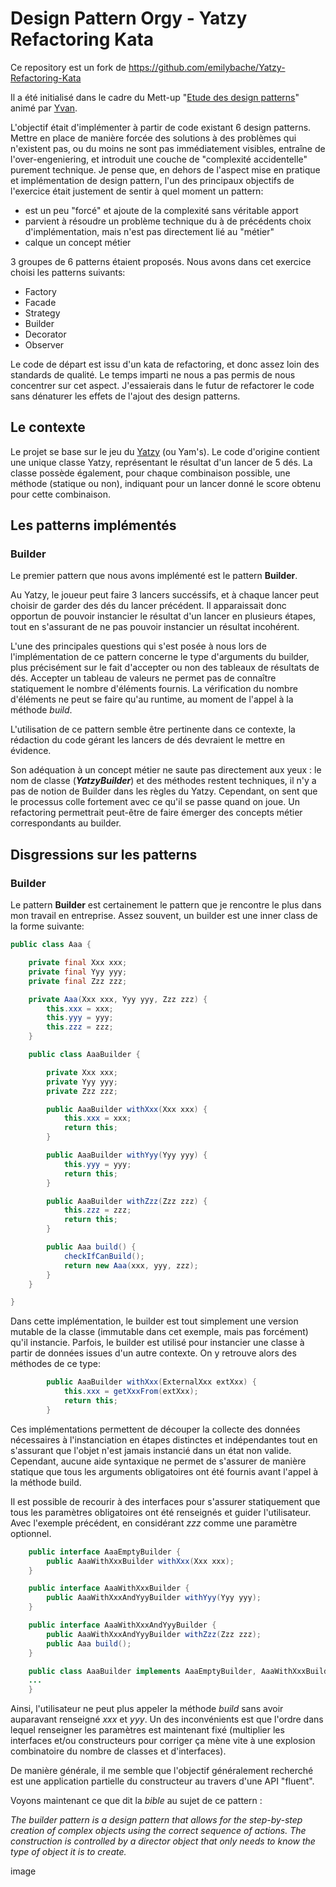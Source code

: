 ﻿# Design Pattern Orgy - Yatzy Refactoring Kata

Ce repository est un fork de https://github.com/emilybache/Yatzy-Refactoring-Kata

Il a été initialisé dans le cadre du Mett-up "[Etude des design patterns](https://www.meetup.com/design-patterns/events/238378964/)" animé par [Yvan](https://github.com/cotonne).

L'objectif était d'implémenter à partir de code existant 6 design patterns.
Mettre en place de manière forcée des solutions à des problèmes qui n'existent pas, ou du moins ne sont pas immédiatement visibles, entraîne de l'over-engeniering, et introduit une couche de "complexité accidentelle" purement technique.
Je pense que, en dehors de l'aspect mise en pratique et implémentation de design pattern, l'un des principaux objectifs de l'exercice était justement de sentir à quel moment un pattern:
- est un peu "forcé" et ajoute de la complexité sans véritable apport
- parvient à résoudre un problème technique du à de précédents choix d'implémentation, mais n'est pas directement lié au "métier"
- calque un concept métier

3 groupes de 6 patterns étaient proposés. Nous avons dans cet exercice choisi les patterns suivants:
- Factory
- Facade
- Strategy
- Builder
- Decorator
- Observer

Le code de départ est issu d'un kata de refactoring, et donc assez loin des standards de qualité. Le temps imparti ne nous a pas permis de nous concentrer sur cet aspect. J'essaierais dans le futur de refactorer le code sans dénaturer les effets de l'ajout des design patterns.

## Le contexte

Le projet se base sur le jeu du [Yatzy](https://fr.wikipedia.org/wiki/Yahtzee) (ou Yam's).
Le code d'origine contient une unique classe Yatzy, représentant le résultat d'un lancer de 5 dés. La classe possède également, pour chaque combinaison possible, une méthode (statique ou non), indiquant pour un lancer donné le score obtenu pour cette combinaison.

## Les patterns implémentés

### Builder

Le premier pattern que nous avons implémenté est le pattern **Builder**.

Au Yatzy, le joueur peut faire 3 lancers succéssifs, et à chaque lancer peut choisir de garder des dés du lancer précédent. Il apparaissait donc opportun de pouvoir instancier le résultat d'un lancer en plusieurs étapes, tout en s'assurant de ne pas pouvoir instancier un résultat incohérent.

L'une des principales questions qui s'est posée à nous lors de l'implémentation de ce pattern concerne le type d'arguments du builder, plus précisément sur le fait d'accepter ou non des tableaux de résultats de dés.
Accepter un tableau de valeurs ne permet pas de connaître statiquement le nombre d'éléments fournis. La vérification du nombre d'éléments ne peut se faire qu'au runtime, au moment de l'appel à la méthode *build*.

L'utilisation de ce pattern semble être pertinente dans ce contexte, la rédaction du code gérant les lancers de dés devraient le mettre en évidence.

Son adéquation à un concept métier ne saute pas directement aux yeux : le nom de classe (***YatzyBuilder***) et des méthodes restent techniques, il n'y a pas de notion de Builder dans les règles du Yatzy.
Cependant, on sent que le processus colle fortement avec ce qu'il se passe quand on joue. Un refactoring permettrait peut-être de faire émerger des concepts métier correspondants au builder.

## Disgressions sur les patterns

### Builder

Le pattern **Builder** est certainement le pattern que je rencontre le plus dans mon travail en entreprise.
Assez souvent, un builder est une inner class de la forme suivante:
```java
public class Aaa {

	private final Xxx xxx;
	private final Yyy yyy;
	private final Zzz zzz;

	private Aaa(Xxx xxx, Yyy yyy, Zzz zzz) {
		this.xxx = xxx;
		this.yyy = yyy;
		this.zzz = zzz;
	}

	public class AaaBuilder {

		private Xxx xxx;
		private Yyy yyy;
		private Zzz zzz;

		public AaaBuilder withXxx(Xxx xxx) {
			this.xxx = xxx;
			return this;
		}

		public AaaBuilder withYyy(Yyy yyy) {
			this.yyy = yyy;
			return this;
		}

		public AaaBuilder withZzz(Zzz zzz) {
			this.zzz = zzz;
			return this;
		}

		public Aaa build() {
			checkIfCanBuild();
			return new Aaa(xxx, yyy, zzz);
		}
	}

}
```
Dans cette implémentation, le builder est tout simplement une version mutable de la classe (immutable dans cet exemple, mais pas forcément) qu'il instancie.
Parfois, le builder est utilisé pour instancier une classe à partir de données issues d'un autre contexte. On y retrouve alors des méthodes de ce type:
```java
		public AaaBuilder withXxx(ExternalXxx extXxx) {
			this.xxx = getXxxFrom(extXxx);
			return this;
		}
```
Ces implémentations permettent de découper la collecte des données nécessaires à l'instanciation en étapes distinctes et indépendantes tout en s'assurant que l'objet n'est jamais instancié dans un état non valide.
Cependant, aucune aide syntaxique ne permet de s'assurer de manière statique que tous les arguments obligatoires ont été fournis avant l'appel à la méthode build.

Il est possible de recourir à des interfaces pour s'assurer statiquement que tous les paramètres obligatoires ont été renseignés et guider l'utilisateur. Avec l'exemple précédent, en considérant *zzz* comme une paramètre optionnel.
```java
	public interface AaaEmptyBuilder {
		public AaaWithXxxBuilder withXxx(Xxx xxx);
	}

	public interface AaaWithXxxBuilder {
		public AaaWithXxxAndYyyBuilder withYyy(Yyy yyy);
	}

	public interface AaaWithXxxAndYyyBuilder {
		public AaaWithXxxAndYyyBuilder withZzz(Zzz zzz);
		public Aaa build();
	}

	public class AaaBuilder implements AaaEmptyBuilder, AaaWithXxxBuilder, AaaWithXxxAndYyyBuilder {
	...
	}
```

Ainsi, l'utilisateur ne peut plus appeler la méthode *build* sans avoir auparavant renseigné *xxx* et *yyy*. Un des inconvénients est que l'ordre dans lequel renseigner les paramètres est maintenant fixé (multiplier les interfaces et/ou constructeurs pour corriger ça mène vite à une explosion combinatoire du nombre de classes et d'interfaces).

De manière générale, il me semble que l'objectif généralement recherché est une application partielle du constructeur au travers d'une API "fluent".

Voyons maintenant ce que dit la *bible* au sujet de ce pattern :

*The builder pattern is a design pattern that allows for the step-by-step creation of complex objects using the correct sequence of actions. The construction is controlled by a director object that only needs to know the type of object it is to create.*

image

